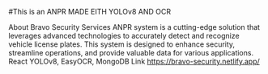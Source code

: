 #This is an ANPR MADE EITH YOLOv8 AND OCR

About
Bravo Security Services ANPR system is a cutting-edge solution that leverages advanced technologies to accurately detect and recognize vehicle license plates. This system is designed to enhance security, streamline operations, and provide valuable data for various applications. React YOLOv8, EasyOCR, MongoDB Link https://bravo-security.netlify.app/
